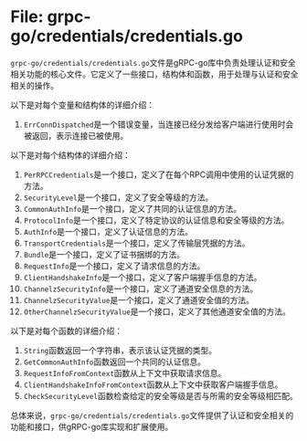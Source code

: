 # File: grpc-go/credentials/credentials.go

`grpc-go/credentials/credentials.go`文件是gRPC-go库中负责处理认证和安全相关功能的核心文件。它定义了一些接口，结构体和函数，用于处理与认证和安全相关的操作。

以下是对每个变量和结构体的详细介绍：

1. `ErrConnDispatched`是一个错误变量，当连接已经分发给客户端进行使用时会被返回，表示连接已被使用。

以下是对每个结构体的详细介绍：

1. `PerRPCCredentials`是一个接口，定义了在每个RPC调用中使用的认证凭据的方法。
2. `SecurityLevel`是一个接口，定义了安全等级的方法。
3. `CommonAuthInfo`是一个接口，定义了共同的认证信息的方法。
4. `ProtocolInfo`是一个接口，定义了特定协议的认证信息和安全等级的方法。
5. `AuthInfo`是一个接口，定义了认证信息的方法。
6. `TransportCredentials`是一个接口，定义了传输层凭据的方法。
7. `Bundle`是一个接口，定义了证书捆绑的方法。
8. `RequestInfo`是一个接口，定义了请求信息的方法。
9. `ClientHandshakeInfo`是一个接口，定义了客户端握手信息的方法。
10. `ChannelzSecurityInfo`是一个接口，定义了通道安全信息的方法。
11. `ChannelzSecurityValue`是一个接口，定义了通道安全值的方法。
12. `OtherChannelzSecurityValue`是一个接口，定义了其他通道安全值的方法。

以下是对每个函数的详细介绍：

1. `String`函数返回一个字符串，表示该认证凭据的类型。
2. `GetCommonAuthInfo`函数返回一个共同的认证信息。
3. `RequestInfoFromContext`函数从上下文中获取请求信息。
4. `ClientHandshakeInfoFromContext`函数从上下文中获取客户端握手信息。
5. `CheckSecurityLevel`函数检查给定的安全等级是否与所需的安全等级相匹配。

总体来说，`grpc-go/credentials/credentials.go`文件提供了认证和安全相关的功能和接口，供gRPC-go库实现和扩展使用。

